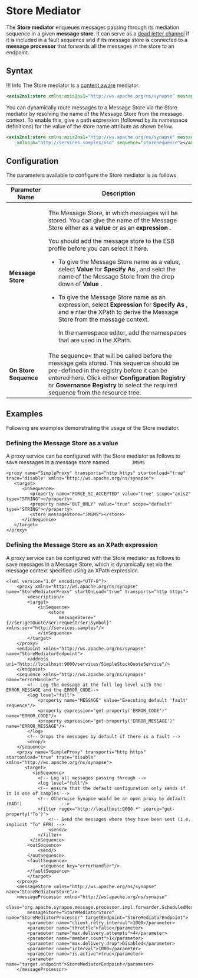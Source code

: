 # Store Mediator

The **Store mediator** enqueues messages passing through its mediation sequence in a given **message store**. It can serve as a [dead letter channel](https://docs.wso2.com/display/IntegrationPatterns/Dead+Letter+Channel) if it is included in a fault sequence and if its message store is connected to a **message processor** that forwards all the messages in the store to an endpoint.

## Syntax

!!! Info
    The Store mediator is a [content aware]({{base_path}}/concepts/message-processing-units/#classification-of-mediators) mediator.

``` xml
<axis2ns1:store xmlns:axis2ns1="http://ws.apache.org/ns/synapse" messageStore="JMSMS" sequence="storeSequence"></axis2ns1:store>
```

You can dynamically route messages to a Message Store via the Store mediator by resolving the name of the Message Store from the message context. To enable this, give a path expression (followed by its namespace definitions) for the value of the store name attribute as shown below.

``` xml
<axis2ns1:store xmlns:axis2ns1="http://ws.apache.org/ns/synapse" messagestore="{//m:msgstr/m:arg/m:value}"
    xmlns:m="http://services.samples/xsd" sequence="storeSequence"></axis2ns1:store>
```

## Configuration

The parameters available to configure the Store mediator is as follows.

<table>
<thead>
<tr class="header">
<th>Parameter Name</th>
<th>Description</th>
</tr>
</thead>
<tbody>
<tr class="odd">
<td><strong>Message Store</strong></td>
<td><div class="content-wrapper">
<p>The Message Store, in which messages will be stored. You can give the name of the Message Store either as a <strong>value</strong> or as an <strong><strong>expression</strong> .</strong></p>
<p>You should add the message store to the ESB profile before you can select it here.</p>
<ul>
<li>To give the Message Store name as a value, select <strong>Value</strong> for <strong>Specify As</strong> , and selct the name of the Message Store from the drop down of <strong>Value</strong> .</li>
<li><p>To give the Message Store name as an expression, select <strong>Expression</strong> for <strong>Specify As</strong> , and e nter the XPath to derive the Message Store from the message context.</p>
<p>In the namespace editor, add the namespaces that are used in the XPath.</p></li>
</ul>
</div></td>
</tr>
<tr class="even">
<td><strong>On Store Sequence</strong></td>
<td>The sequence< that will be called before the message gets stored. This sequence should be pre-defined in the registry before it can be entered here. Click either <strong>Configuration Registry</strong> or <strong>Governance</strong> <strong>Registry</strong> to select the required sequence from the resource tree.</td>
</tr>
</tbody>
</table>

## Examples

Following are examples demonstrating the usage of the Store mediator.

### Defining the Message Store as a value

A proxy service can be configured with the Store mediator as follows to
save messages in a message store named `         JMSMS        ` .

```
<proxy name="SimpleProxy" transports="http https" startonload="true" trace="disable" xmlns="http://ws.apache.org/ns/synapse">
   <target>
      <inSequence>
         <property name="FORCE_SC_ACCEPTED" value="true" scope="axis2" type="STRING"></property>
         <property name="OUT_ONLY" value="true" scope="default" type="STRING"></property>
         <store messageStore="JMSMS"></store>
      </inSequence>
   </target>
</proxy>
```

### Defining the Message Store as an XPath expression

A proxy service can be configured with the Store mediator as follows to
save messages in a Message Store, which is dynamically set via the
message context specified using an XPath expression.

```
<?xml version="1.0" encoding="UTF-8"?>
    <proxy xmlns="http://ws.apache.org/ns/synapse" name="StoreMediatorProxy" startOnLoad="true" transports="http https">
        <description/>
        <target>
            <inSequence>
                <store
                    messageStore="{//ser:getQuote/ser:request/ser:symbol}" xmlns:ser="http://services.samples"/>
            </inSequence>
        </target>
    </proxy>
    <endpoint xmlns="http://ws.apache.org/ns/synapse" name="StoreMediatorEndpoint">
        <address uri="http://localhost:9000/services/SimpleStockQuoteService"/>
    </endpoint>
    <sequence xmlns="http://ws.apache.org/ns/synapse" name="errorHandler">
        <!-- Log the message at the full log level with the ERROR_MESSAGE and the ERROR_CODE-->
        <log level="full">
            <property name="MESSAGE" value="Executing default 'fault' sequence"/>
            <property expression="get-property('ERROR_CODE')" name="ERROR_CODE"/>
            <property expression="get-property('ERROR_MESSAGE')" name="ERROR_MESSAGE"/>
        </log>
        <!-- Drops the messages by default if there is a fault -->
        <drop/>
    </sequence>
    <proxy name="SimpleProxy" transports="http https" startonload="true" trace="disable" xmlns="http://ws.apache.org/ns/synapse">
       <target>
          <inSequence>
            <!-- Log all messages passing through -->
            <log level="full"/>
            <!-- ensure that the default configuration only sends if it is one of samples -->
            <!-- Otherwise Synapse would be an open proxy by default (BAD!)               -->
            <filter regex="http://localhost:9000.*" source="get-property('To')">
                <!-- Send the messages where they have been sent (i.e. implicit "To" EPR) -->
                <send/>
            </filter>
         </inSequence>
        <outSequence>
            <send/>
        </outSequence>
        <faultSequence>
             <sequence key="errorHandler"/>
        </faultSequence>
        </target>
    </proxy>
    <messageStore xmlns="http://ws.apache.org/ns/synapse" name="StoreMediatorStore"/>
    <messageProcessor xmlns="http://ws.apache.org/ns/synapse"
        class="org.apache.synapse.message.processor.impl.forwarder.ScheduledMessageForwardingProcessor"
        messageStore="StoreMediatorStore" name="StoreMediatorProcessor" targetEndpoint="StoreMediatorEndpoint">
        <parameter name="client.retry.interval">1000</parameter>
        <parameter name="throttle">false</parameter>
        <parameter name="max.delivery.attempts">4</parameter>
        <parameter name="member.count">1</parameter>
        <parameter name="max.delivery.drop">Disabled</parameter>
        <parameter name="interval">1000</parameter>
        <parameter name="is.active">true</parameter>
        <parameter name="target.endpoint">StoreMediatorEndpoint</parameter>
    </messageProcessor>
```
